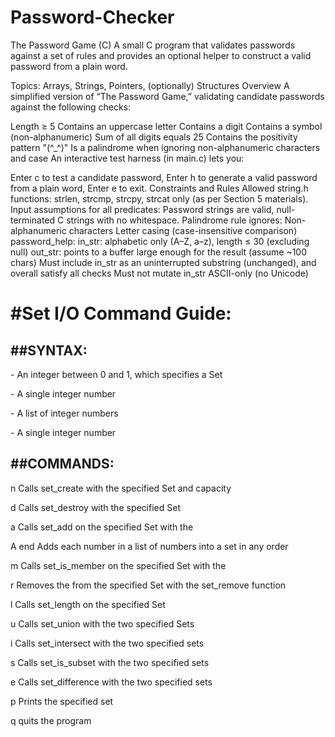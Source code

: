 # Password-Checker

The Password Game (C)
A small C program that validates passwords against a set of rules and provides an optional helper to construct a valid password from a plain word.

Topics: Arrays, Strings, Pointers, (optionally) Structures
Overview
A simplified version of “The Password Game,” validating candidate passwords against the following checks:

Length ≥ 5
Contains an uppercase letter
Contains a digit
Contains a symbol (non-alphanumeric)
Sum of all digits equals 25
Contains the positivity pattern "(^_^)"
Is a palindrome when ignoring non-alphanumeric characters and case
An interactive test harness (in main.c) lets you:

Enter c to test a candidate password,
Enter h to generate a valid password from a plain word,
Enter e to exit.
Constraints and Rules
Allowed string.h functions: strlen, strcmp, strcpy, strcat only (as per Section 5 materials).
Input assumptions for all predicates:
Password strings are valid, null-terminated C strings with no whitespace.
Palindrome rule ignores:
Non-alphanumeric characters
Letter casing (case-insensitive comparison)
password_help:
in_str: alphabetic only (A–Z, a–z), length ≤ 30 (excluding null)
out_str: points to a buffer large enough for the result (assume ~100 chars)
Must include in_str as an uninterrupted substring (unchanged), and overall satisfy all checks
Must not mutate in_str
ASCII-only (no Unicode)



#Set I/O Command Guide:
======================

##SYNTAX:
------

<set id> - An integer between 0 and 1, which specifies a Set

<number> - A single integer number

<list of numbers> - A list of integer numbers

<capacity> - A single integer number


##COMMANDS:
--------

n <set id> <capacity>
Calls set_create with the specified Set and capacity

d <set id>
Calls set_destroy with the specified Set

a <set id> <number>
Calls set_add on the specified Set with the <number>

A <set id> <list of numbers> end
Adds each number in a list of numbers into a set in any order

m <set id> <number>
Calls set_is_member on the specified Set with the <number>

r <set id> <number>
Removes the <number> from the specified Set with the set_remove function

l <set id>
Calls set_length on the specified Set

u <set id> <set id>
Calls set_union with the two specified Sets

i <set id> <set id>
Calls set_intersect with the two specified sets

s <set id> <set id>
Calls set_is_subset with the two specified sets

e <set id> <set id>
Calls set_difference with the two specified sets

p <set id>
Prints the specified set

q
quits the program
